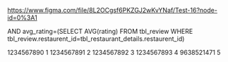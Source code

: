 https://www.figma.com/file/8L2OCgsf6PKZGJ2wKvYNaf/Test-16?node-id=0%3A1

 AND
avg_rating=(SELECT AVG(rating) FROM tbl_review WHERE tbl_review.restaurent_id=tbl_restaurant_details.restaurent_id)








1234567890   1
1234567891   2
1234567892   3
1234567893   4
9638521471   5
